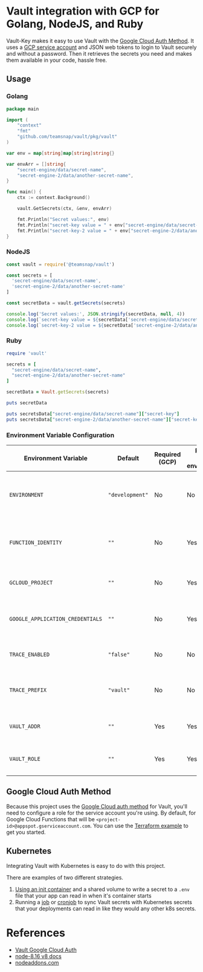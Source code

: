 # Vault integration with GCP for Golang, NodeJS, and Ruby

Vault-Key makes it easy to use Vault with the [Google Cloud Auth Method](https://www.vaultproject.io/docs/auth/gcp.html). It uses a [GCP service account](https://cloud.google.com/iam/docs/service-accounts) and JSON web tokens to login to Vault securely and without a password. Then it retrieves the secrets you need and makes them available in your code, hassle free.

## Usage

### Golang

```go
package main

import (
    "context"
    "fmt"
    "github.com/teamsnap/vault/pkg/vault"
)

var env = map[string]map[string]string{}

var envArr = []string{
    "secret-engine/data/secret-name",
    "secret-engine-2/data/another-secret-name",
}

func main() {
    ctx := context.Background()

    vault.GetSecrets(ctx, &env, envArr)

    fmt.Println("Secret values:", env)
    fmt.Println("secret-key value = " + env["secret-engine/data/secret-name"]["secret-key"])
    fmt.Println("secret-key-2 value = " + env["secret-engine-2/data/another-secret-name"]["secret-key-2"])
}
```

### NodeJS

```js
const vault = require('@teamsnap/vault')

const secrets = [
  'secret-engine/data/secret-name',
  'secret-engine-2/data/another-secret-name'
]

const secretData = vault.getSecrets(secrets)

console.log('Secret values:', JSON.stringify(secretData, null, 4))
console.log(`secret-key value = ${secretData['secret-engine/data/secret-name']['secret-key']}`)
console.log(`secret-key-2 value = ${secretData['secret-engine-2/data/another-secret-name']['secret-key-2']}`)
```

### Ruby

```ruby
require 'vault'

secrets = [
  "secret-engine/data/secret-name",
  "secret-engine-2/data/another-secret-name"
]

secretData = Vault.getSecrets(secrets)

puts secretData

puts secretsData["secret-engine/data/secret-name"]["secret-key"]
puts secretsData["secret-engine-2/data/another-secret-name"]["secret-key-2"]
```

### Environment Variable Configuration

|      Environment Variable        |     Default      | Required (GCP) | Required (other environments) |    Example   | Description |
| -------------------------------- | ---------------- | -------------- | ----------------------------- | -------------------------------------------- | ----------------------------------------------------- |
| `ENVIRONMENT`                    | `"development"`  | No             | No                            | `production`                                         | If set to anything but `production`, prints `trace` level logs |
| `FUNCTION_IDENTITY`              | `""`             | No             | Yes                           | `my-project-123@appspot.gserviceaccount.com`         | Email address associated with service account |
| `GCLOUD_PROJECT`                 | `""`             | No             | Yes                           | `my-project-123`                                     | Project ID the service account belongs to     |
| `GOOGLE_APPLICATION_CREDENTIALS` | `""`             | No             | Yes                           | `service-account/my-project-123.serviceaccount.json` | Path to service account credentials file      |
| `TRACE_ENABLED`                  | `"false"`        | No             | No                            | `true`                                               | Whether or to enable `opencensus` tracing     |
| `TRACE_PREFIX`                   | `"vault"`        | No             | No                            | `my-company`                                         | Prefix added to name of tracing spans         |
| `VAULT_ADDR`                     | `""`             | Yes            | Yes                           | `https://vault.my-company.com`                       | Vault address including protocol              |
| `VAULT_ROLE`                     | `""`             | Yes            | Yes                           | `vault-role-cloud-functions`                         | Name of role created in Vault for GCP auth    |

## Google Cloud Auth Method

Because this project uses the [Google Cloud auth method](https://www.vaultproject.io/api/auth/gcp/index.html) for Vault, you'll need to configure a role for the service account you're using. By default, for Google Cloud Functions that will be `<project-id>@appspot.gserviceaccount.com`. You can use the [Terraform example](./examples/terraform/gcp-auth.tf) to get you started.

## Kubernetes

Integrating Vault with Kubernetes is easy to do with this project.

There are examples of two different strategies.

1. [Using an init container](./examples/kubernetes/vault-init) and a shared volume to write a secret to a `.env` file that your app can read in when it's container starts
2. Running a [job](./examples/kubernetes/vault-k8s-secret/job.yaml) or [cronjob](./examples/kubernetes/vault-k8s-secret/cronjob.yaml) to sync Vault secrets with Kubernetes secrets that your deployments can read in like they would any other k8s secrets.

# References

- [Vault Google Cloud Auth](https://www.vaultproject.io/api/auth/gcp/index.html)
- [node-8.16 v8 docs](https://v8docs.nodesource.com/node-8.16/)
- [nodeaddons.com](https://nodeaddons.com/)
